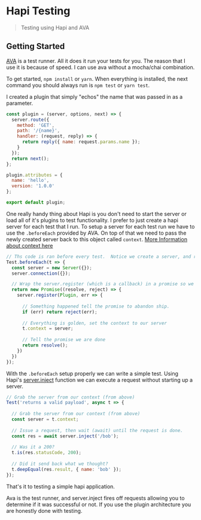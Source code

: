 # Hapi Testing

> Testing using Hapi and AVA

## Getting Started 

[AVA](https://github.com/avajs/ava) is a test runner.  All it does it run your tests for you.  The reason that I use it is because of speed. I can use ava without a mocha/chai combination. 

To get started, `npm install` or `yarn`.  When everything is installed, the next command you should always run is `npm test` or `yarn test`.

I created a plugin that simply "echos" the name that was passed in as a parameter.

```js
const plugin = (server, options, next) => {
  server.route({
    method: 'GET',
    path: '/{name}',
    handler: (request, reply) => {
      return reply({ name: request.params.name });
    }
  });
  return next();
};

plugin.attributes = {
  name: 'hello',
  version: '1.0.0'
};

export default plugin;

```

One really handy thing about Hapi is you don't need to start the server or load all of it's plugins to test functionality.  I prefer to just create a hapi server for each test that I run.  To setup a server for each test run we have to use the `.beforeEach` provided by AVA.  On top of that we need to pass the newly created server back to this object called `context`.  [More Information about context here](https://github.com/avajs/ava#test-context)

```js
// Ths code is ran before every test.  Notice we create a server, and register our plugin everytime a test is ran..
Test.beforeEach(t => {
  const server = new Server({});
  server.connection({});

  // Wrap the server.register (which is a callback) in a promise so we don't have to use the weird Ava callback funciton.
  return new Promise((resolve, reject) => {
    server.register(Plugin, err => {
      
      // Something happened tell the promise to abandon ship.
      if (err) return reject(err);
      
      // Everything is golden, set the context to our server
      t.context = server;
      
      // Tell the promise we are done
      return resolve();
    })
  })
});
```

With the `.beforeEach` setup properly we can write a simple test.  Using Hapi's [server.inject](https://hapijs.com/api#serverinjectoptions-callback) function we can execute a request without starting up a server. 

```js
// Grab the server from our context (from above)
Test('returns a valid payload', async t => {
  
  // Grab the server from our context (from above)
  const server = t.context;
  
  // Issue a request, then wait (await) until the request is done.
  const res = await server.inject('/bob');
  
  // Was it a 200?
  t.is(res.statusCode, 200);
  
  // Did it send back what we thought?
  t.deepEqual(res.result, { name: 'bob' });
});
```

That's it to testing a simple hapi application. 

Ava is the test runner, and server.inject fires off requests allowing you to determine if it was successful or not. If you use the plugin architecture you are honestly done with testing. 
